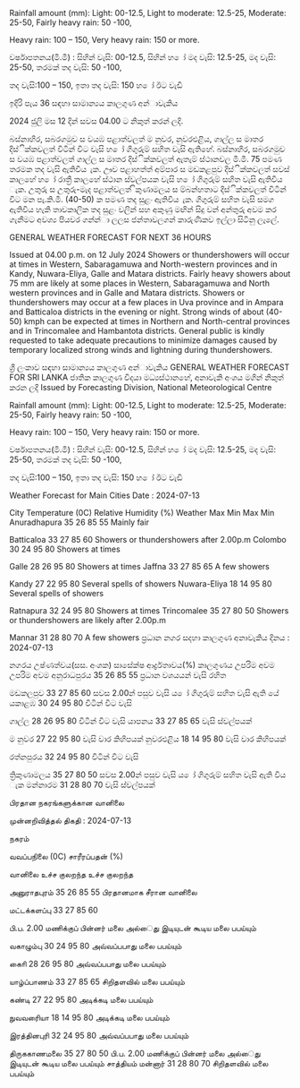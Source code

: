 Rainfall amount (mm): Light: 00-12.5, Light to moderate: 12.5-25, Moderate: 25-50, Fairly heavy rain: 50 -100,

Heavy rain: 100 – 150, Very heavy rain: 150 or more.

වර්ෂාපතනය(මි.මී) : සිහින් වැසි: 00-12.5, සිහින් හ ෝ මද වැසි: 12.5-25, මද වැසි: 25-50, තරමක් තද වැසි: 50 -100,

තද වැසි:100 – 150, ඉතා තද වැසි: 150 හ ෝ ඊට වැඩි

ඉදිරි පැය 36 සඳහා සාමාන්‍යය කාලගුණ අන්‍ාවැකිය

2024 ජුලි මස 12 දින්‍ සවස 04.00 ට නිකුත් කරන්‍ ලදි.

බස්නාහිර, සබරගමුව ස වයඹ පළාත්වලත් ම නුවර, නුවරඑළිය, ගාල්ල ස මාතර දිස්ික්කවලත් විටින් විට වැසි හ ෝ ගිගුරුම් සහිත වැසි ඇතිහේ. බස්නාහිර, සබරගමුව ස වයඹ පළාත්වලත් ගාල්ල ස මාතර දිස්ික්කවලත් ඇතැම් ස්ථානවල මි.මී. 75 පමණ තරමක තද වැසි ඇතිවිය ැක. ඌව පළාහත්ත් අම්පාර ස මඩකළපුව දිස්ික්කවලත් සවස් කාලහේ හ ෝ රාත්‍රී කාලහේ ස්ථාන ස්වල්පයක වැසි හ ෝ ගිගුරුම් සහිත වැසි ඇතිවිය ැක. උතුරු ස උතුරු-මැද පළාත්වලත් ිකුණාමලය ස ම්බන්හතාට දිස්ික්කවලත් විටින් විට මන පැ.කි.මී. (40-50) ක පමණ තද සුළං ඇතිවිය ැක. ගිගුරුම් සහිත වැසි සමග ඇතිවිය හැකි තාවකාලික තද සුළං වලින් සහ අකුණු මඟින් සිදු වන්‍ අන්‍තුරු අවම කර ගැනීමට අවශ්‍ය පියවර ගන්න්‍ා ලලස ජන්‍තාවලගන් කාරුණිකව ඉල්ලා සිටිනු ලැලේ.

GENERAL WEATHER FORECAST FOR NEXT 36 HOURS

Issued at 04.00 p.m. on 12 July 2024 Showers or thundershowers will occur at times in Western, Sabaragamuwa and North-western provinces and in Kandy, Nuwara-Eliya, Galle and Matara districts. Fairly heavy showers about 75 mm are likely at some places in Western, Sabaragamuwa and North western provinces and in Galle and Matara districts. Showers or thundershowers may occur at a few places in Uva province and in Ampara and Batticaloa districts in the evening or night. Strong winds of about (40-50) kmph can be expected at times in Northern and North-central provinces and in Trincomalee and Hambantota districts. General public is kindly requested to take adequate precautions to minimize damages caused by temporary localized strong winds and lightning during thundershowers.

ශ්‍රී ලංකාව සඳහා සාමාන්‍යය කාලගුණ අන්‍ාවැකිය GENERAL WEATHER FORECAST FOR SRI LANKA ජාතික කාලගුණ විදයා මධ්‍යස්ථානහේ, අනාවැකි අංශය මගින් නිකුත් කරන ලදි Issued by Forecasting Division, National Meteorological Centre

Rainfall amount (mm): Light: 00-12.5, Light to moderate: 12.5-25, Moderate: 25-50, Fairly heavy rain: 50 -100,

Heavy rain: 100 – 150, Very heavy rain: 150 or more.

වර්ෂාපතනය(මි.මී) : සිහින් වැසි: 00-12.5, සිහින් හ ෝ මද වැසි: 12.5-25, මද වැසි: 25-50, තරමක් තද වැසි: 50 -100,

තද වැසි:100 – 150, ඉතා තද වැසි: 150 හ ෝ ඊට වැඩි

Weather Forecast for Main Cities Date : 2024-07-13

City Temperature (0C) Relative Humidity (%) Weather Max Min Max Min Anuradhapura 35 26 85 55 Mainly fair

Batticaloa 33 27 85 60 Showers or thundershowers after 2.00p.m Colombo 30 24 95 80 Showers at times

Galle 28 26 95 80 Showers at times Jaffna 33 27 85 65 A few showers

Kandy 27 22 95 80 Several spells of showers Nuwara-Eliya 18 14 95 80 Several spells of showers

Ratnapura 32 24 95 80 Showers at times Trincomalee 35 27 80 50 Showers or thundershowers are likely after 2.00p.m

Mannar 31 28 80 70 A few showers ප්‍රධාන නගර සදහා කාලගුණ අනාවැකිය දිනය : 2024-07-13

නගරය උෂ්ණත්වය(සස. අංශක) සාසේක්ෂ ආර්ද්‍රතාවය(%) කාලගුණය උපරිම අවම උපරිම අවම අනුරාධපුරය 35 26 85 55 ප්‍රධාන වශයයන් වැසි රහිත

මඩකලපුව 33 27 85 60 සවස 2.00න් පසුව වැසි ය ෝ ගිගුරුම් සහිත වැසි ඇති යේ යකාළඹ 30 24 95 80 විටින් විට වැසි

ගාල්ල 28 26 95 80 විටින් විට වැසි යාපනය 33 27 85 65 වැසි ස්වල්පයක්

ම නුවර 27 22 95 80 වැසි වාර කිහිපයක් නුවරඑළිය 18 14 95 80 වැසි වාර කිහිපයක්

රත්නපුරය 32 24 95 80 විටින් විට වැසි

ත්‍රිකුණාමලය 35 27 80 50 සවස 2.00න් පසුව වැසි ය ෝ ගිගුරුම් සහිත වැසි ඇති විය ැක මන්නාරම 31 28 80 70 වැසි ස්වල්පයක්

பிரதான நகரங்களுக்கான வானிலை

முன்னறிவித்தல் திகதி : 2024-07-13

நகரம்

வவப்பநிலை (0C) சாரீரப்பதன் (%)

வானிலை உச்ச குலறந்த உச்ச குலறந்த

அனுராதபுரம் 35 26 85 55 பிரதானமாக சீரான வானிலை

மட்டக்களப்பு 33 27 85 60

பி.ப. 2.00 மணிக்குப் பின்னர் மலை அல்ைது இடியுடன் கூடிய மலை பபய்யும்

வகாழும்பு 30 24 95 80 அவ்வப்பபாது மலை பபய்யும்

காைி 28 26 95 80 அவ்வப்பபாது மலை பபய்யும்

யாழ்ப்பாணம் 33 27 85 65 சிறிதளவில் மலை பபய்யும்

கண்டி 27 22 95 80 அடிக்கடி மலை பபய்யும்

நுவவரைியா 18 14 95 80 அடிக்கடி மலை பபய்யும்

இரத்தினபுரி 32 24 95 80 அவ்வப்பபாது மலை பபய்யும்

திருககாணமலை 35 27 80 50 பி.ப. 2.00 மணிக்குப் பின்னர் மலை அல்ைது இடியுடன் கூடிய மலை பபய்யும் சாத்தியம் மன்னார் 31 28 80 70 சிறிதளவில் மலை பபய்யும்